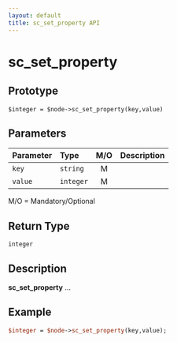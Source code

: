 ```yaml
---
layout: default
title: sc_set_property API
---
```



sc_set_property
===============


Prototype
---------

```
$integer = $node->sc_set_property(key,value)
```


Parameters
----------

| Parameter | Type     | M/O | Description                                    |
|:----------|:---------|:---:|:-----------------------------------------------|
| `key` | `string` |  M  |                                              |
| `value` | `integer` |  M  |                                              |

M/O = Mandatory/Optional


Return Type
-----------

`integer`


Description
-----------

**sc_set_property** ...


Example
-------

```perl
$integer = $node->sc_set_property(key,value);
```
